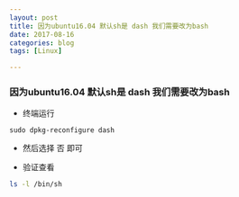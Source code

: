 ```yaml
---
layout: post
title: 因为ubuntu16.04 默认sh是 dash 我们需要改为bash
date: 2017-08-16
categories: blog
tags: [Linux]

---
```


### 因为ubuntu16.04 默认sh是 dash 我们需要改为bash

* 终端运行
```
sudo dpkg-reconfigure dash
```
* 然后选择 否 即可 

* 验证查看
```Bash
ls -l /bin/sh
```
